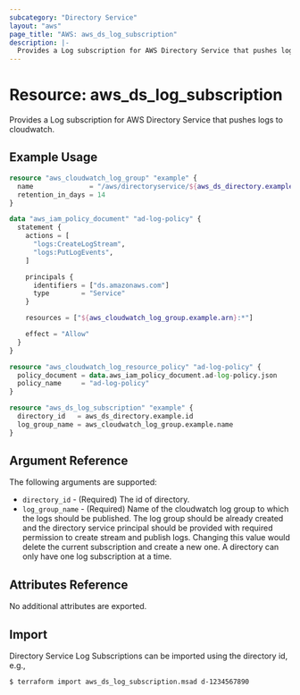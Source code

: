 ```yaml
---
subcategory: "Directory Service"
layout: "aws"
page_title: "AWS: aws_ds_log_subscription"
description: |-
  Provides a Log subscription for AWS Directory Service that pushes logs to cloudwatch.
---
```


# Resource: aws_ds_log_subscription

Provides a Log subscription for AWS Directory Service that pushes logs to cloudwatch.

## Example Usage

```terraform
resource "aws_cloudwatch_log_group" "example" {
  name              = "/aws/directoryservice/${aws_ds_directory.example.id}"
  retention_in_days = 14
}

data "aws_iam_policy_document" "ad-log-policy" {
  statement {
    actions = [
      "logs:CreateLogStream",
      "logs:PutLogEvents",
    ]

    principals {
      identifiers = ["ds.amazonaws.com"]
      type        = "Service"
    }

    resources = ["${aws_cloudwatch_log_group.example.arn}:*"]

    effect = "Allow"
  }
}

resource "aws_cloudwatch_log_resource_policy" "ad-log-policy" {
  policy_document = data.aws_iam_policy_document.ad-log-policy.json
  policy_name     = "ad-log-policy"
}

resource "aws_ds_log_subscription" "example" {
  directory_id   = aws_ds_directory.example.id
  log_group_name = aws_cloudwatch_log_group.example.name
}
```

## Argument Reference

The following arguments are supported:

* `directory_id` - (Required) The id of directory.
* `log_group_name` - (Required) Name of the cloudwatch log group to which the logs should be published. The log group should be already created and the directory service principal should be provided with required permission to create stream and publish logs. Changing this value would delete the current subscription and create a new one. A directory can only have one log subscription at a time.

## Attributes Reference

No additional attributes are exported.

## Import

Directory Service Log Subscriptions can be imported using the directory id, e.g.,

```
$ terraform import aws_ds_log_subscription.msad d-1234567890
```
